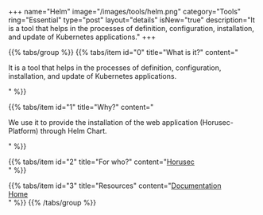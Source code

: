 +++
name="Helm"
image="/images/tools/helm.png"
category="Tools"
ring="Essential"
type="post"
layout="details"
isNew="true"
description="It is a tool that helps in the processes of definition, configuration, installation, and update of Kubernetes applications."
+++

{{% tabs/group %}}
  {{% tabs/item id="0" title="What is it?" content="<p>It is a tool that helps in the processes of definition, configuration, installation, and update of Kubernetes applications.</p>" %}}
  
  {{% tabs/item id="1" title="Why?" content="<p>We use it to provide the installation of the web application (Horusec-Platform) through Helm Chart.</p>" %}}
  
  {{% tabs/item id="2" title="For who?" content="<a href='https://horusec.io/site/'>Horusec</a><br />" %}}

   {{% tabs/item id="3" title="Resources" content="<a href='https://helm.sh/docs/intro/'>Documentation</a><br /><a href='https://helm.sh/'>Home</a><br />" %}}
{{% /tabs/group %}}